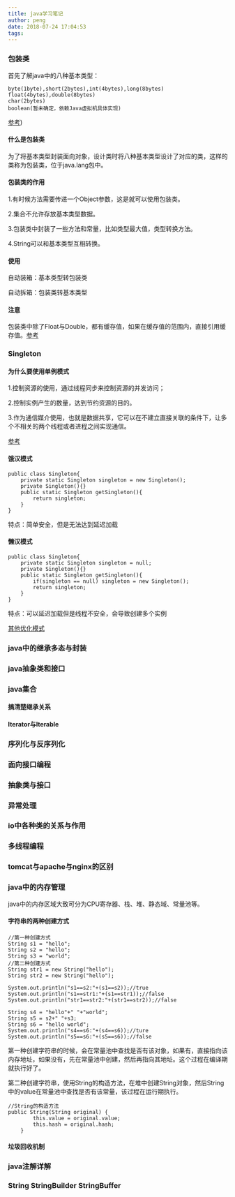 ```yaml
---
title: java学习笔记
author: peng
date: 2018-07-24 17:04:53
tags:
---
```


### 包装类

首先了解java中的八种基本类型：
```
byte(1byte),short(2bytes),int(4bytes),long(8bytes)
float(4bytes),double(8bytes)
char(2bytes)
boolean(暂未确定，依赖Java虚拟机具体实现)
```
[参考](https://www.jianshu.com/p/2f663dc820d0))

#### 什么是包装类

为了将基本类型封装面向对象，设计类时将八种基本类型设计了对应的类，这样的类称为包装类，位于java.lang包中。

#### 包装类的作用

1.有时候方法需要传递一个Object参数，这是就可以使用包装类。

2.集合不允许存放基本类型数据。

3.包装类中封装了一些方法和常量，比如类型最大值，类型转换方法。

4.String可以和基本类型互相转换。

#### 使用

自动装箱：基本类型转包装类

自动拆箱：包装类转基本类型

#### 注意

包装类中除了Float与Double，都有缓存值，如果在缓存值的范围内，直接引用缓存值。[参考](https://blog.csdn.net/qq_29119581/article/details/78327759)

### Singleton

#### 为什么要使用单例模式

1.控制资源的使用，通过线程同步来控制资源的并发访问；

2.控制实例产生的数量，达到节约资源的目的。

3.作为通信媒介使用，也就是数据共享，它可以在不建立直接关联的条件下，让多个不相关的两个线程或者进程之间实现通信。

[参考](https://www.cnblogs.com/andy-zhou/p/5363585.html)

#### 饿汉模式

```
public class Singleton{
    private static Singleton singleton = new Singleton();
    private Singleton(){}
    public static Singleton getSingleton(){
        return singleton;
    }
}
```
特点：简单安全，但是无法达到延迟加载

#### 懒汉模式

```
public class Singleton{
    private static Singleton singleton = null;
    private Singleton(){}
    public static Singleton getSingleton(){
        if(singleton == null) singleton = new Singleton();
        return singleton;
    }
}
```
特点：可以延迟加载但是线程不安全，会导致创建多个实例

[其他优化模式](https://www.cnblogs.com/andy-zhou/p/5363585.html)

### java中的继承多态与封装

### java抽象类和接口

### java集合

#### 搞清楚继承关系

#### Iterator与Iterable

### 序列化与反序列化

### 面向接口编程

### 抽象类与接口

### 异常处理

### io中各种类的关系与作用

### 多线程编程

### tomcat与apache与nginx的区别

### java中的内存管理

java中的内存区域大致可分为CPU寄存器、栈、堆、静态域、常量池等。

#### 字符串的两种创建方式

```
//第一种创建方式
String s1 = "hello";
String s2 = "hello";
String s3 = "world";
//第二种创建方式
String str1 = new String("hello");
String str2 = new String("hello");

System.out.println("s1==s2:"+(s1==s2));//true
System.out.println("s1==str1:"+(s1==str1));//false
System.out.println("str1==str2:"+(str1==str2));//false

String s4 = "hello"+" "+"world";
String s5 = s2+" "+s3;
String s6 = "hello world";
System.out.println("s4==s6:"+(s4==s6));//ture
System.out.println("s5==s6:"+(s5==s6));//false
```
第一种创建字符串的时候，会在常量池中查找是否有该对象，如果有，直接指向该内存地址，如果没有，先在常量池中创建，然后再指向其地址。这个过程在编译期就执行好了。

第二种创建字符串，使用String的构造方法，在堆中创建String对象，然后String中的value在常量池中查找是否有该常量，该过程在运行期执行。

```
//String的构造方法
public String(String original) {
        this.value = original.value;
        this.hash = original.hash;
    }
```

#### 垃圾回收机制

### java注解详解

### String StringBuilder StringBuffer




